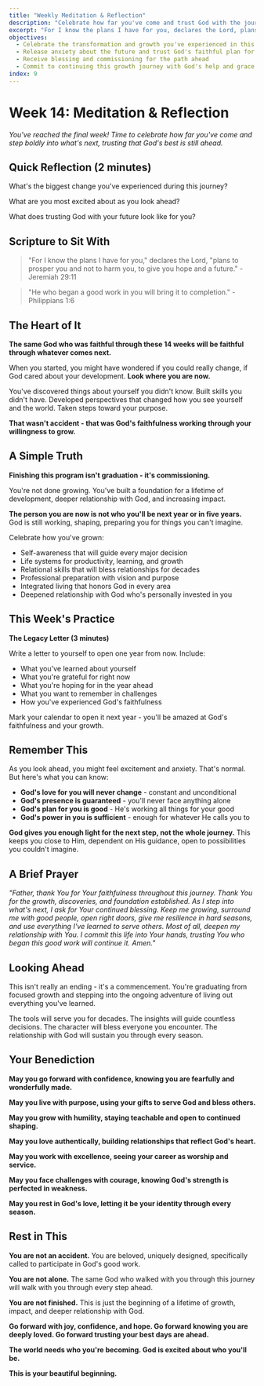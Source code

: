 ```yaml
---
title: "Weekly Meditation & Reflection"
description: "Celebrate how far you've come and trust God with the journey ahead as you step confidently into your future with hope, purpose, and His unchanging love"
excerpt: "For I know the plans I have for you, declares the Lord, plans for welfare and not for evil, to give you a future and a hope. This isn't the end—it's your beautiful beginning."
objectives:
  - Celebrate the transformation and growth you've experienced in this journey
  - Release anxiety about the future and trust God's faithful plan for your life
  - Receive blessing and commissioning for the path ahead
  - Commit to continuing this growth journey with God's help and grace
index: 9
---
```


# Week 14: Meditation & Reflection

_You've reached the final week! Time to celebrate how far you've come and step boldly into what's next, trusting that God's best is still ahead._

## Quick Reflection (2 minutes)

What's the biggest change you've experienced during this journey?

What are you most excited about as you look ahead?

What does trusting God with your future look like for you?

## Scripture to Sit With

> "For I know the plans I have for you," declares the Lord, "plans to prosper you and not to harm you, to give you hope and a future." - Jeremiah 29:11

> "He who began a good work in you will bring it to completion." - Philippians 1:6

## The Heart of It

**The same God who was faithful through these 14 weeks will be faithful through whatever comes next.**

When you started, you might have wondered if you could really change, if God cared about your development. **Look where you are now.**

You've discovered things about yourself you didn't know. Built skills you didn't have. Developed perspectives that changed how you see yourself and the world. Taken steps toward your purpose.

**That wasn't accident - that was God's faithfulness working through your willingness to grow.**

## A Simple Truth

**Finishing this program isn't graduation - it's commissioning.**

You're not done growing. You've built a foundation for a lifetime of development, deeper relationship with God, and increasing impact.

**The person you are now is not who you'll be next year or in five years.** God is still working, shaping, preparing you for things you can't imagine.

Celebrate how you've grown:

- Self-awareness that will guide every major decision
- Life systems for productivity, learning, and growth
- Relational skills that will bless relationships for decades
- Professional preparation with vision and purpose
- Integrated living that honors God in every area
- Deepened relationship with God who's personally invested in you

## This Week's Practice

**The Legacy Letter (3 minutes)**

Write a letter to yourself to open one year from now. Include:

- What you've learned about yourself
- What you're grateful for right now
- What you're hoping for in the year ahead
- What you want to remember in challenges
- How you've experienced God's faithfulness

Mark your calendar to open it next year - you'll be amazed at God's faithfulness and your growth.

## Remember This

As you look ahead, you might feel excitement and anxiety. That's normal. But here's what you can know:

- **God's love for you will never change** - constant and unconditional
- **God's presence is guaranteed** - you'll never face anything alone
- **God's plan for you is good** - He's working all things for your good
- **God's power in you is sufficient** - enough for whatever He calls you to

**God gives you enough light for the next step, not the whole journey.** This keeps you close to Him, dependent on His guidance, open to possibilities you couldn't imagine.

## A Brief Prayer

_"Father, thank You for Your faithfulness throughout this journey. Thank You for the growth, discoveries, and foundation established. As I step into what's next, I ask for Your continued blessing. Keep me growing, surround me with good people, open right doors, give me resilience in hard seasons, and use everything I've learned to serve others. Most of all, deepen my relationship with You. I commit this life into Your hands, trusting You who began this good work will continue it. Amen."_

## Looking Ahead

This isn't really an ending - it's a commencement. You're graduating from focused growth and stepping into the ongoing adventure of living out everything you've learned.

The tools will serve you for decades. The insights will guide countless decisions. The character will bless everyone you encounter. The relationship with God will sustain you through every season.

## Your Benediction

**May you go forward with confidence, knowing you are fearfully and wonderfully made.**

**May you live with purpose, using your gifts to serve God and bless others.**

**May you grow with humility, staying teachable and open to continued shaping.**

**May you love authentically, building relationships that reflect God's heart.**

**May you work with excellence, seeing your career as worship and service.**

**May you face challenges with courage, knowing God's strength is perfected in weakness.**

**May you rest in God's love, letting it be your identity through every season.**

## Rest in This

**You are not an accident.** You are beloved, uniquely designed, specifically called to participate in God's good work.

**You are not alone.** The same God who walked with you through this journey will walk with you through every step ahead.

**You are not finished.** This is just the beginning of a lifetime of growth, impact, and deeper relationship with God.

**Go forward with joy, confidence, and hope. Go forward knowing you are deeply loved. Go forward trusting your best days are ahead.**

**The world needs who you're becoming. God is excited about who you'll be.**

**This is your beautiful beginning.**
